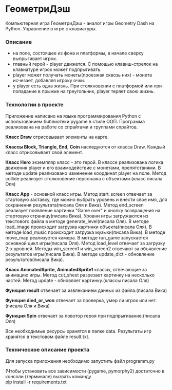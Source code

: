 # ГеометриДэш #

Компьютерная игра ГеометриДэш - аналог игры Geometry Dash на Python. Управление в игре с клавиатуры.

### Описание ###

- на поле, состоящее из фона и платформы, в начале сверху выпрыгивает игрок.
- главный герой - player движется. С помощью клавиш-стрелок на клавиатуре игрок может подпрыгивать.
- player может получать монеты(проезжая сквозь них) - монета исчезает, добавляя игроку очки.
- у player есть одна жизнь. При столкновении с платформой или при попадание в прыжке на треугольник, player теряет свою жизнь. 

### Технологии в проекте ###
Приложение написано на языке программирования Python c использованием библиотеки pygame в стиле ООП. Программа реализована на работе со спрайтами и группами спрайтов.

**Класс Draw** отрисовывает элементы на карте.

**Классы Block, Triangle, End, Coin** наследуются от класса Draw. Каждый класс отрисовывает свой элемент.

**Класс Hero** экземпляр класс - это герой. В классе реализована логика движения player и его взаимодействие с монетами, препятствиями. 
В методе update реализовано изменение координат player на поле. Метод collide реализует столкновение персонажа с объектами.(класс писала Оля)

**Класс App** - основной класс игры. Метод start_screen отвечает за стартовую заставку, где можно выбрать уровень и внести свое имя, для сохранения результата(писала Оля и Вика). Метод end_screen реализует появление картинки "Game over" и кнопку возвращения на стартовую страницу(писала Вика). 
Уровни игры загружаются из текстового файла в методе generate_level(писала Оля). В методе load_image происходит загрузка картинки объекта(писала Оля). В методе load_music происходит загрузка музыки(писала Вика). В методе move_map реализуется камера.
В методе run_game запускается основной цикл игры(писала Оля). Метод load_level отвечает за загрузку 2-х уровней. Методы win_screen1 и win_screen2 отвечают за объявление результатов игры(писала Вика).
В методе update_dict - обновление результатов(писала Вика).

**Класс AnimatedSprite, AnimatedSprite1** классы, отвечающие за анимацию игры. Метод cut_sheet разрезает картинку на несколько частей. Метод update - обновляет картинку.(классы писала Оля)

**Функция result** отвечает за извлеканием данных из файла.(писала Вика)

**Функция died_or_won** отвечает за проверка, умер ли игрок или нет.(писала Оля и Вика)

**Функция Spin** отвечает за повотор героя при подпрыгивание.(писала Оля)

Все необходимые ресурсы хранятся в папке data. Результаты игр хранятся в текстовом файле result.txt.

### Техническое описание проекта ###
Для запуска приложения необходимо запустить файл programm.py


(Чтобы установить все зависимости (pygame, pymorphy2) 
достаточно в консоли (терминале) вызвать команду  
pip install -r requirements.txt